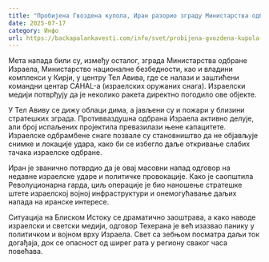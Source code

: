 ```yaml
---
title: "Пробијена Гвоздена купола, Иран разорио зграду Министарства одбране"
date: 2025-07-17
category: Инфо
url: https://backapalankavesti.com/info/svet/probijena-gvozdena-kupola-iran-razorio-zgradu-ministarstva-odbrane/
---
```


Мета напада били су, између осталог, зграда Министарства одбране Израела, Министарство националне безбедности, као и владини комплекси у Кирји, у центру Тел Авива, где се налази и заштићени командни центар CAHAL-а (израелских оружаних снага). Израелски медији потврђују да је неколико ракета директно погодило ове објекте.

У Тел Авиву се дижу облаци дима, а јављени су и пожари у близини стратешких зграда. Противваздушна одбрана Израела активно делује, али број испаљених пројектила превазилази њене капацитете. Израелске одбрамбене снаге позвале су становништво да не објављује снимке и локације удара, како би се избегло даље откривање слабих тачака израелске одбране.

Иран је званично потврдио да је овај масовни напад одговор на недавне израелске ударе и политичке провокације. Како је саопштила Револуционарна гарда, циљ операције је био наношење стратешке штете израелској војној инфраструктури и онемогућавање даљих напада на иранске интересе.

Ситуација на Блиском Истоку се драматично заоштрава, а како наводе израелски и светски медији, одговор Техерана је већ изазвао панику у политичком и војном врху Израела. Свет са зебњом посматра даљи ток догађаја, док се опасност од ширег рата у региону сваког часа повећава.
